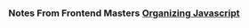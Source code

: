 ### Notes From Frontend Masters [Organizing Javascript](https://frontendmasters.com/courses/organizing-javascript/)

